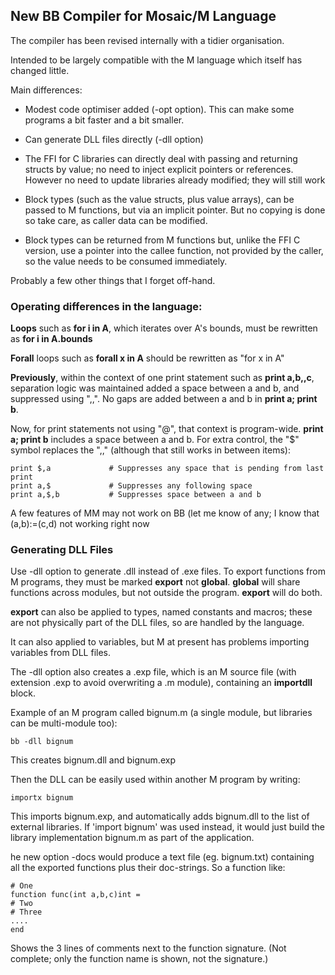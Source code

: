 ## New BB Compiler for Mosaic/M Language

The compiler has been revised internally with a tidier organisation.

Intended to be largely compatible with the M language which itself has changed little.

Main differences:

* Modest code optimiser added (-opt option). This can make some programs a bit faster and a bit smaller.

* Can generate DLL files directly (-dll option)

* The FFI for C libraries can directly deal with passing and returning structs by value; no need to inject explicit pointers or references. However no need to update libraries already modified; they will still work

* Block types (such as the value structs, plus value arrays), can be passed to M functions, but via an implicit pointer. But no copying is done so take care, as caller data can be modified.

* Block types can be returned from M functions but, unlike the FFI C version, use a pointer into the callee function, not provided by the caller, so the value needs to be consumed immediately.

Probably a few other things that I forget off-hand.

### Operating differences in the language:

**Loops** such as **for i in A**, which iterates over A's bounds, must be rewritten as **for i in A.bounds**

**Forall** loops such as **forall x in A** should be rewritten as "for x in A"

**Previously**, within the context of one print statement such as **print a,b,,c**, separation logic was maintained added a space between a and b, and suppressed using ",,". No gaps are added between a and b in **print a; print b**.

Now, for print statements not using "@", that context is program-wide. **print a; print b** includes a space between a and b. For extra control, the "$" symbol replaces the ",," (although that still works in between items):

    print $,a             # Suppresses any space that is pending from last print
    print a,$             # Suppresses any following space
    print a,$,b           # Suppresses space between a and b

A few features of MM may not work on BB (let me know of any; I know that (a,b):=(c,d) not working right now

### Generating DLL Files

Use -dll option to generate .dll instead of .exe files. To export functions from M programs, they must be marked **export** not **global**. **global** will share functions across modules, but not outside the program. **export** will do both.

**export** can also be applied to types, named constants and macros; these are not physically part of the DLL files, so are handled by the language.

It can also applied to variables, but M at present has problems importing variables from DLL files.

The -dll option also creates a .exp file, which is an M source file (with extension .exp to avoid overwriting a .m module), containing an **importdll** block.

Example of an M program called bignum.m (a single module, but libraries can be multi-module too):

    bb -dll bignum
    
This creates bignum.dll and bignum.exp

Then the DLL can be easily used within another M program by writing:

    importx bignum

This imports bignum.exp, and automatically adds bignum.dll to the list of external libraries. If 'import bignum' was used instead, it would just build the library implementation bignum.m as part of the application.

he new option -docs would produce a text file (eg. bignum.txt) containing all the exported functions plus their doc-strings. So a function like:
````
# One
function func(int a,b,c)int =
# Two
# Three
....
end
````
Shows the 3 lines of comments next to the function signature. (Not complete; only the function name is shown, not the signature.)




